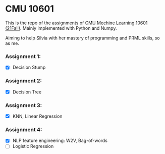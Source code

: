 # CMU 10601

This is the repo of the assignments of [CMU Mechine Learning 10601 (21Fall)](http://www.cs.cmu.edu/~mgormley/courses/10601/). Mainly implemented with Python and Numpy.  

Aiming to help Silvia with her mastery of programming and PRML skills, so as me.  


### Assignment 1:
- [x] Decision Stump

### Assignment 2:
- [x] Decision Tree

### Assignment 3:
- [x] KNN, Linear Regression

### Assignment 4:
- [x] NLP feature engineering: W2V, Bag-of-words
- [ ] Logistic Regression